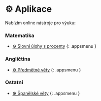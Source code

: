 [//]: # (##NAME## aplikace)
[//]: # (##MENUITEM## none)
[//]: # (##DESCRIPTION## online nástroje pro výuku)
[//]: # (##QUOTE## none)

# &#9881; Aplikace

Nabízím online nástroje pro výuku:

### Matematika

* [&#9881; Slovní úlohy s procenty](/aplikace/matematika-slovni-ulohy-s-procenty.html)
{: .appsmenu }

### Angličtina

* [&#9881; Předmětné věty](/aplikace/anglictina-predmentne-vety.html)
{: .appsmenu }

### Ostatní

* [&#9881; Španělské věty](/aplikace/spanelske-vety.html)
{: .appsmenu }

